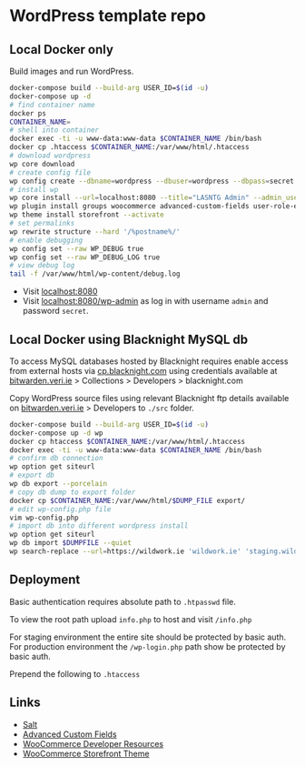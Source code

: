 # WordPress template repo

## Local Docker only

Build images and run WordPress.

```sh
docker-compose build --build-arg USER_ID=$(id -u)
docker-compose up -d
# find container name
docker ps
CONTAINER_NAME=
# shell into container
docker exec -ti -u www-data:www-data $CONTAINER_NAME /bin/bash
docker cp .htaccess $CONTAINER_NAME:/var/www/html/.htaccess
# download wordpress
wp core download 
# create config file
wp config create --dbname=wordpress --dbuser=wordpress --dbpass=secret --dbhost=db --force --skip-check
# install wp
wp core install --url=localhost:8080 --title="LASNTG Admin" --admin_user=admin --admin_email=admin@example.com --admin_password=secret
wp plugin install groups woocommerce advanced-custom-fields user-role-editor --activate
wp theme install storefront --activate
# set permalinks
wp rewrite structure --hard '/%postname%/'
# enable debugging
wp config set --raw WP_DEBUG true
wp config set --raw WP_DEBUG_LOG true
# view debug log
tail -f /var/www/html/wp-content/debug.log
```

- Visit [localhost:8080](http://localhost:8080)
- Visit [localhost:8080/wp-admin](http://localhost:/wp-login.php) as log in with username `admin` and password `secret`.

## Local Docker using Blacknight MySQL db

To access MySQL databases hosted by Blacknight requires enable access from external hosts via [cp.blacknight.com](http://cp.blacknight.com) using credentials available at [bitwarden.veri.ie](https://bitwarden.veri.ie) > Collections > Developers > blacknight.com

Copy WordPress source files using relevant Blacknight ftp details available on [bitwarden.veri.ie](https://bitwarden.veri.ie) > Developers to `./src` folder.

```sh
docker-compose build --build-arg USER_ID=$(id -u)
docker-compose up -d wp
docker cp htaccess $CONTAINER_NAME:/var/www/html/.htaccess
docker exec -ti -u www-data:www-data $CONTAINER_NAME /bin/bash
# confirm db connection
wp option get siteurl
# export db
wp db export --porcelain
# copy db dump to export folder
docker cp $CONTAINER_NAME:/var/www/html/$DUMP_FILE export/
# edit wp-config.php file 
vim wp-config.php
# import db into different wordpress install
wp option get siteurl 
wp db import $DUMPFILE --quiet
wp search-replace --url=https://wildwork.ie 'wildwork.ie' 'staging.wildwork.ie' --recurse-objects --network --skip-columns=guid --skip-tables=wp_users
```

## Deployment

Basic authentication requires absolute path to `.htpasswd` file. 

To view the root path upload `info.php` to host and visit `/info.php`

For staging environment the entire site should be protected by basic auth.
For production environment the `/wp-login.php` path show be protected by basic auth.

Prepend the following to `.htaccess`

## Links

- [Salt](https://api.wordpress.org/secret-key/1.1/salt)
- [Advanced Custom Fields](https://www.advancedcustomfields.com/resources)
- [WooCommerce Developer Resources](https://developer.woocommerce.com/)
- [WooCommerce Storefront Theme](https://woocommerce.com/documentation/themes/storefront/)


